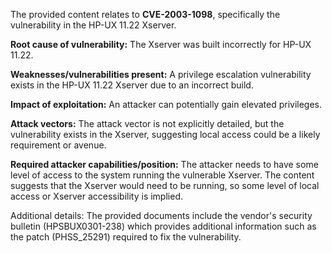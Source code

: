 The provided content relates to **CVE-2003-1098**, specifically the vulnerability in the HP-UX 11.22 Xserver.

**Root cause of vulnerability:**
The Xserver was built incorrectly for HP-UX 11.22.

**Weaknesses/vulnerabilities present:**
A privilege escalation vulnerability exists in the HP-UX 11.22 Xserver due to an incorrect build.

**Impact of exploitation:**
An attacker can potentially gain elevated privileges.

**Attack vectors:**
The attack vector is not explicitly detailed, but the vulnerability exists in the Xserver, suggesting local access could be a likely requirement or avenue.

**Required attacker capabilities/position:**
The attacker needs to have some level of access to the system running the vulnerable Xserver. The content suggests that the Xserver would need to be running, so some level of local access or Xserver accessibility is implied.

Additional details:
The provided documents include the vendor's security bulletin (HPSBUX0301-238) which provides additional information such as the patch (PHSS\_25291) required to fix the vulnerability.